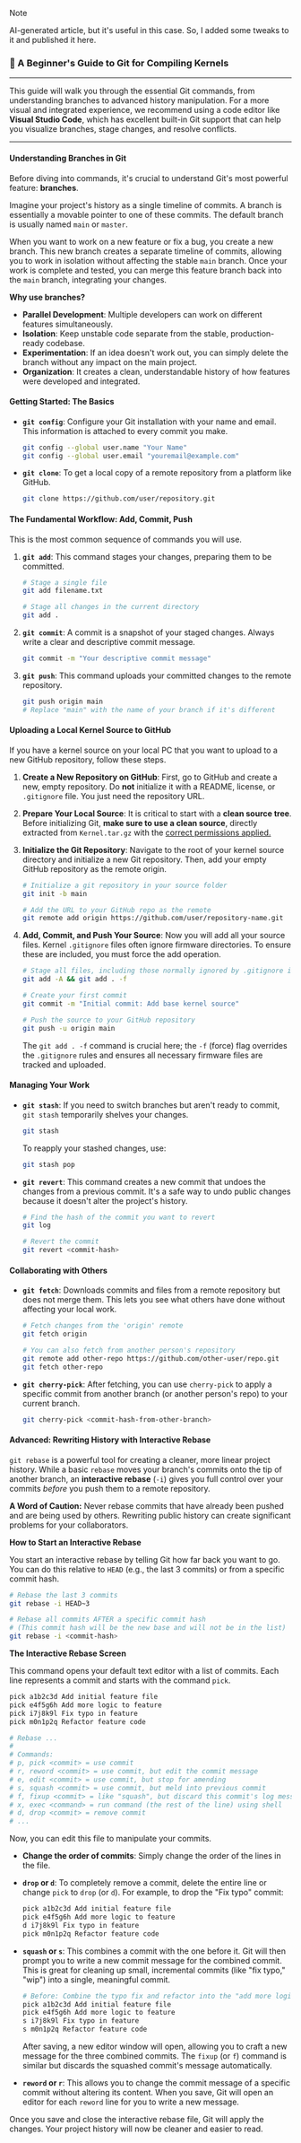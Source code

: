 > [!NOTE]
>
> AI-generated article, but it's useful in this case. So, I added some tweaks to it and published it here.
>

### 💛 A Beginner's Guide to Git for Compiling Kernels

---

This guide will walk you through the essential Git commands, from understanding branches to advanced history manipulation. For a more visual and integrated experience, we recommend using a code editor like **Visual Studio Code**, which has excellent built-in Git support that can help you visualize branches, stage changes, and resolve conflicts.

---

#### Understanding Branches in Git

Before diving into commands, it's crucial to understand Git's most powerful feature: **branches**.

Imagine your project's history as a single timeline of commits. A branch is essentially a movable pointer to one of these commits. The default branch is usually named `main` or `master`.

When you want to work on a new feature or fix a bug, you create a new branch. This new branch creates a separate timeline of commits, allowing you to work in isolation without affecting the stable `main` branch. Once your work is complete and tested, you can merge this feature branch back into the `main` branch, integrating your changes.

**Why use branches?**
*   **Parallel Development**: Multiple developers can work on different features simultaneously.
*   **Isolation**: Keep unstable code separate from the stable, production-ready codebase.
*   **Experimentation**: If an idea doesn't work out, you can simply delete the branch without any impact on the main project.
*   **Organization**: It creates a clean, understandable history of how features were developed and integrated.

#### Getting Started: The Basics

*   **`git config`**: Configure your Git installation with your name and email. This information is attached to every commit you make.
    ```bash
    git config --global user.name "Your Name"
    git config --global user.email "youremail@example.com"
    ```

*   **`git clone`**: To get a local copy of a remote repository from a platform like GitHub.
    ```bash
    git clone https://github.com/user/repository.git
    ```

#### The Fundamental Workflow: Add, Commit, Push

This is the most common sequence of commands you will use.

1.  **`git add`**: This command stages your changes, preparing them to be committed.
    ```bash
    # Stage a single file
    git add filename.txt

    # Stage all changes in the current directory
    git add .
    ```

2.  **`git commit`**: A commit is a snapshot of your staged changes. Always write a clear and descriptive commit message.
    ```bash
    git commit -m "Your descriptive commit message"
    ```

3.  **`git push`**: This command uploads your committed changes to the remote repository.
    ```bash
    git push origin main
    # Replace "main" with the name of your branch if it's different
    ```

#### Uploading a Local Kernel Source to GitHub

If you have a kernel source on your local PC that you want to upload to a new GitHub repository, follow these steps.

1.  **Create a New Repository on GitHub**: First, go to GitHub and create a new, empty repository. Do **not** initialize it with a README, license, or `.gitignore` file. You just need the repository URL.

2. **Prepare Your Local Source**: It is critical to start with a **clean source tree**. Before initializing Git, **make sure to use a clean source**, directly extracted from `Kernel.tar.gz` with the [correct permissions applied.](https://github.com/ravindu644/Android-Kernel-Tutorials#02-extract-the-kerneltargz-from-the-source-zip-unarchive-it-using-this-command-and-please-do-not-use-any-apps-to-do-this)

3.  **Initialize the Git Repository**: Navigate to the root of your kernel source directory and initialize a new Git repository. Then, add your empty GitHub repository as the remote origin.
    ```bash
    # Initialize a git repository in your source folder
    git init -b main

    # Add the URL to your GitHub repo as the remote
    git remote add origin https://github.com/user/repository-name.git
    ```

4.  **Add, Commit, and Push Your Source**: Now you will add all your source files. Kernel `.gitignore` files often ignore firmware directories. To ensure these are included, you must force the add operation.
    ```bash
    # Stage all files, including those normally ignored by .gitignore in subdirectories
    git add -A && git add . -f

    # Create your first commit
    git commit -m "Initial commit: Add base kernel source"

    # Push the source to your GitHub repository
    git push -u origin main
    ```
    The `git add . -f` command is crucial here; the `-f` (force) flag overrides the `.gitignore` rules and ensures all necessary firmware files are tracked and uploaded.

#### Managing Your Work

*   **`git stash`**: If you need to switch branches but aren't ready to commit, `git stash` temporarily shelves your changes.
    ```bash
    git stash
    ```
    To reapply your stashed changes, use:
    ```bash
    git stash pop
    ```

*   **`git revert`**: This command creates a new commit that undoes the changes from a previous commit. It's a safe way to undo public changes because it doesn't alter the project's history.
    ```bash
    # Find the hash of the commit you want to revert
    git log

    # Revert the commit
    git revert <commit-hash>
    ```

#### Collaborating with Others

*   **`git fetch`**: Downloads commits and files from a remote repository but does not merge them. This lets you see what others have done without affecting your local work.
    ```bash
    # Fetch changes from the 'origin' remote
    git fetch origin

    # You can also fetch from another person's repository
    git remote add other-repo https://github.com/other-user/repo.git
    git fetch other-repo
    ```

*   **`git cherry-pick`**: After fetching, you can use `cherry-pick` to apply a specific commit from another branch (or another person's repo) to your current branch.
    ```bash
    git cherry-pick <commit-hash-from-other-branch>
    ```

#### Advanced: Rewriting History with Interactive Rebase

`git rebase` is a powerful tool for creating a cleaner, more linear project history. While a basic `rebase` moves your branch's commits onto the tip of another branch, an **interactive rebase** (`-i`) gives you full control over your commits *before* you push them to a remote repository.

**A Word of Caution:** Never rebase commits that have already been pushed and are being used by others. Rewriting public history can create significant problems for your collaborators.

**How to Start an Interactive Rebase**

You start an interactive rebase by telling Git how far back you want to go. You can do this relative to `HEAD` (e.g., the last 3 commits) or from a specific commit hash.
```bash
# Rebase the last 3 commits
git rebase -i HEAD~3

# Rebase all commits AFTER a specific commit hash
# (This commit hash will be the new base and will not be in the list)
git rebase -i <commit-hash>
```

**The Interactive Rebase Screen**

This command opens your default text editor with a list of commits. Each line represents a commit and starts with the command `pick`.
```bash
pick a1b2c3d Add initial feature file
pick e4f5g6h Add more logic to feature
pick i7j8k9l Fix typo in feature
pick m0n1p2q Refactor feature code

# Rebase ...
#
# Commands:
# p, pick <commit> = use commit
# r, reword <commit> = use commit, but edit the commit message
# e, edit <commit> = use commit, but stop for amending
# s, squash <commit> = use commit, but meld into previous commit
# f, fixup <commit> = like "squash", but discard this commit's log message
# x, exec <command> = run command (the rest of the line) using shell
# d, drop <commit> = remove commit
# ...
```
Now, you can edit this file to manipulate your commits.

*   **Change the order of commits**: Simply change the order of the lines in the file.
*   **`drop` or `d`**: To completely remove a commit, delete the entire line or change `pick` to `drop` (or `d`). For example, to drop the "Fix typo" commit:
    ```bash
    pick a1b2c3d Add initial feature file
    pick e4f5g6h Add more logic to feature
    d i7j8k9l Fix typo in feature
    pick m0n1p2q Refactor feature code
    ```
*   **`squash` or `s`**: This combines a commit with the one before it. Git will then prompt you to write a new commit message for the combined commit. This is great for cleaning up small, incremental commits (like "fix typo," "wip") into a single, meaningful commit.
    ```bash
    # Before: Combine the typo fix and refactor into the "add more logic" commit
    pick a1b2c3d Add initial feature file
    pick e4f5g6h Add more logic to feature
    s i7j8k9l Fix typo in feature
    s m0n1p2q Refactor feature code
    ```
    After saving, a new editor window will open, allowing you to craft a new message for the three combined commits. The `fixup` (or `f`) command is similar but discards the squashed commit's message automatically.

*   **`reword` or `r`**: This allows you to change the commit message of a specific commit without altering its content. When you save, Git will open an editor for each `reword` line for you to write a new message.

Once you save and close the interactive rebase file, Git will apply the changes. Your project history will now be cleaner and easier to read.
